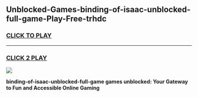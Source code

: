 
## Unblocked-Games-binding-of-isaac-unblocked-full-game-Play-Free-trhdc
<h3>
<a href="https://premium76.site?title=binding-of-isaac-unblocked-full-game&ref=20A">CLICK TO PLAY</a></h3>
<hr>

<h3>
<a href="https://premium76.site?title=binding-of-isaac-unblocked-full-game&ref=20A">CLICK 2 PLAY</a>
  
</h3>

<a href="https://premium76.site?title=binding-of-isaac-unblocked-full-game&ref=20A"><img src="https://clearcache.store/games.png"></a>


**binding-of-isaac-unblocked-full-game games unblocked: Your Gateway to Fun and Accessible Online Gaming**
